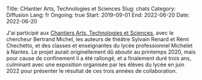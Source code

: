 Title:  CHantier Arts, Technologies et Sciences
Slug: chats
Category: Diffusion
Lang: fr
Ongoing: true
Start: 2019-09-01
End: 2022-06-20
Date: 2022-06-20

J'ai participé aux
[Chantiers Arts, Technologies et Sciences](https://www.athenor.com/residences-projets-de-territoire-creations/2019-2020/musique-et-mathematiques),
avec le chercheur Bertrand Michel, les auteurs de théâtre Sylvain Renard et Rémi Chechetto, et des classes et enseignantes du lycée professionnel Michelet à Nantes.
Le projet aurait originellement dû aboutir au printemps 2020, mais pour cause de confinement il a été rallongé, et a finalement duré trois ans,
culminant avec une exposition organisée par les élèves du lycée en juin 2022 pour présenter le résultat de ces trois années de collaboration.